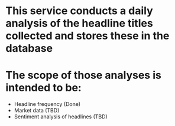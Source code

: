 # This service conducts a daily analysis of the headline titles collected and stores these in the database

# The scope of those analyses is intended to be:

- Headline frequency (Done)
- Market data (TBD)
- Sentiment analysis of headlines (TBD)

